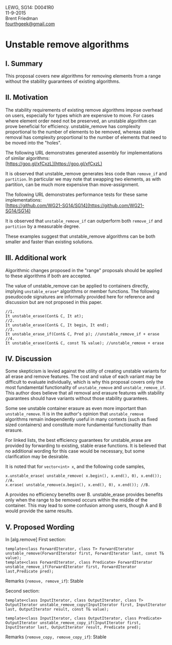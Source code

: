 LEWG, SG14: D0041R0  
11-9-2015  
Brent Friedman  
fourthgeek@gmail.com

# Unstable remove algorithms

## I. Summary

This proposal covers new algorithms for removing elements from a range without the stability guarantees of existing algorithms.

## II. Motivation

The stability requirements of existing remove algorithms impose overhead on users, especially for types which are expensive to move. For cases where element order need not be preserved, an unstable algorithm can prove beneficial for efficiency. unstable_remove has complexity proportional to the number of elements to be removed, whereas stable removal has complexity proportional to the number of elements that need to be moved into the "holes".

The following URL demonstrates generated assembly for implementations of similar algorithms:  
 [https://goo.gl/xfCxzL](https://goo.gl/xfCxzL)

It is observed that unstable_remove generates less code than `remove_if` and `partition`. In particular we may note that swapping two elements, as with partition, can be much more expensive than move-assignment.

The following URL demonstrates performance tests for these same implementations:  
 [https://github.com/WG21-SG14/SG14](https://github.com/WG21-SG14/SG14)

It is observed that `unstable_remove_if` can outperform both `remove_if` and `partition` by a measurable degree.

These examples suggest that unstable_remove algorithms can be both smaller and faster than existing solutions.

## III. Additional work

Algorithmic changes proposed in the "range" proposals should be applied to these algorithms if both are accepted.

The value of unstable_remove can be applied to containers directly, implying `unstable_erase*` algorithms or member functions. The following pseudocode signatures are informally provided here for reference and discussion but are not proposed in this paper.

    //1.
    It unstable_erase(Cont& C, It at);
    //2.
    It unstable_erase(Cont& C, It begin, It end);
    //3.
    It unstable_erase_if(Cont& C, Pred p); //unstable_remove_if + erase
    //4.
    It unstable_erase(Cont& C, const T& value); //unstable_remove + erase

## IV. Discussion

Some skepticism is levied against the utility of creating unstable variants for all erase and remove features. The cost and value of each variant may be difficult to evaluate individually, which is why this proposal covers only the most fundamental functionality of `unstable_remove` and `unstable_remove_if`. This author does believe that all removal and erasure features with stability guarantees should have variants without those stability guarantees.

Some see unstable container erasure as even more important than `unstable_remove`. It is in the author's opinion that `unstable_remove` algorithms remain independently useful in many contexts (such as fixed sized containers) and constitute more fundamental functionality than erasure.

For linked lists, the best efficiency guarantees for unstable_erase are provided by forwarding to existing, stable erase functions. It is believed that no additional wording for this case would be necessary, but some clarification may be desirable.

It is noted that for `vector<int> x`, and the following code samples,  

    x.unstable_erase( unstable_remove( x.begin(), x.end(), 0), x.end()); //A.
    x.erase( unstable_remove(x.begin(), x.end(), 0), x.end()); //B.

A provides no efficiency benefits over B. unstable_erase provides benefits only when the range to be removed occurs within the middle of the container. This may lead to some confusion among users, though A and B would provide the same results.

## V. Proposed Wording

In [alg.remove]  First section:
  
    template<class ForwardIterator, class T> ForwardIterator unstable_remove(ForwardIterator first, ForwardIterator last, const T& value);   
    template<class ForwardIterator, class Predicate> ForwardIterator unstable_remove_if(ForwardIterator first, ForwardIterator last,Predicate pred);

Remarks (`remove, remove_if`): Stable  

Second section:  

    template<class InputIterator, class OutputIterator, class T> OutputIterator unstable_remove_copy(InputIterator first, InputIterator last, OutputIterator result, const T& value);

    template<class InputIterator, class OutputIterator, class Predicate> OutputIterator unstable_remove_copy_if(InputIterator first, InputIterator last, OutputIterator result, Predicate pred);   

Remarks (`remove_copy, remove_copy_if`): Stable  
